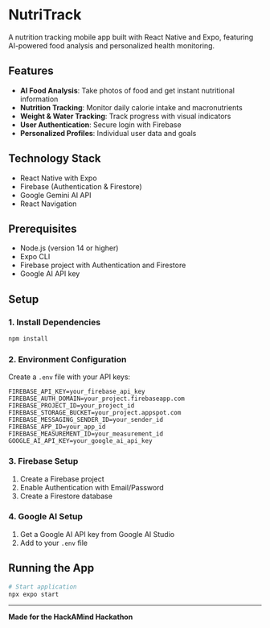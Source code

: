 # NutriTrack

A nutrition tracking mobile app built with React Native and Expo, featuring AI-powered food analysis and personalized health monitoring.

## Features

- **AI Food Analysis**: Take photos of food and get instant nutritional information
- **Nutrition Tracking**: Monitor daily calorie intake and macronutrients
- **Weight & Water Tracking**: Track progress with visual indicators
- **User Authentication**: Secure login with Firebase
- **Personalized Profiles**: Individual user data and goals

## Technology Stack

- React Native with Expo
- Firebase (Authentication & Firestore)
- Google Gemini AI API
- React Navigation

## Prerequisites

- Node.js (version 14 or higher)
- Expo CLI
- Firebase project with Authentication and Firestore
- Google AI API key

## Setup

### 1. Install Dependencies
```bash
npm install
```

### 2. Environment Configuration
Create a `.env` file with your API keys:
```env
FIREBASE_API_KEY=your_firebase_api_key
FIREBASE_AUTH_DOMAIN=your_project.firebaseapp.com
FIREBASE_PROJECT_ID=your_project_id
FIREBASE_STORAGE_BUCKET=your_project.appspot.com
FIREBASE_MESSAGING_SENDER_ID=your_sender_id
FIREBASE_APP_ID=your_app_id
FIREBASE_MEASUREMENT_ID=your_measurement_id
GOOGLE_AI_API_KEY=your_google_ai_api_key
```

### 3. Firebase Setup
1. Create a Firebase project
2. Enable Authentication with Email/Password
3. Create a Firestore database

### 4. Google AI Setup
1. Get a Google AI API key from Google AI Studio
2. Add to your `.env` file

## Running the App

```bash
# Start application
npx expo start
```

---

**Made for the HackAMind Hackathon**